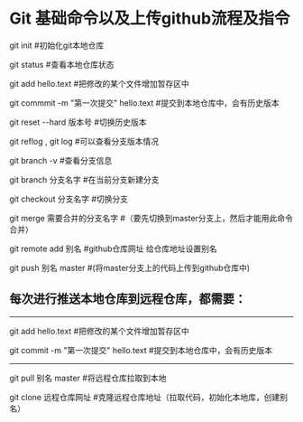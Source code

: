 # Git 基础命令以及上传github流程及指令

git init  #初始化git本地仓库

git status  #查看本地仓库状态

git add  hello.text   #把修改的某个文件增加暂存区中

git commmit -m "第一次提交" hello.text   	#提交到本地仓库中，会有历史版本

git reset --hard  版本号    #切换历史版本

git reflog , git log 	#可以查看分支版本情况

git branch -v 		#查看分支信息

git branch 分支名字  	#在当前分支新建分支

git checkout 分支名字  		#切换分支

git merge 需要合并的分支名字  	#（要先切换到master分支上，然后才能用此命令合并）

git remote add 别名  					#github仓库网址   给仓库地址设置别名



git push 	别名 master 				#(将master分支上的代码上传到github仓库中)

## 每次进行推送本地仓库到远程仓库，都需要：

---------------------------------------------------

git add  hello.text   #把修改的某个文件增加暂存区中

git commit -m "第一次提交" hello.text   	#提交到本地仓库中，会有历史版本

---------------------------------------------

git  pull 	别名 	master      		#将远程仓库拉取到本地

git clone 	远程仓库网址				#克隆远程仓库地址（拉取代码，初始化本地库，创建别名）

